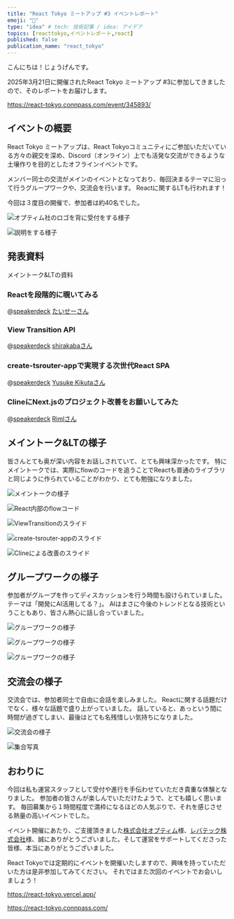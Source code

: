 ```yaml
---
title: "React Tokyo ミートアップ #3 イベントレポート"
emoji: "🌸"
type: "idea" # tech: 技術記事 / idea: アイデア
topics: [reacttokyo,イベントレポート,react]
published: false
publication_name: "react_tokyo"
---
```


こんにちは！じょうげんです。

2025年3月21日に開催されたReact Tokyo ミートアップ #3に参加してきましたので、そのレポートをお届けします。

https://react-tokyo.connpass.com/event/345893/

## イベントの概要

React Tokyo ミートアップは、React Tokyoコミュニティにご参加いただいている方々の親交を深め、Discord（オンライン）上でも活発な交流ができるような土壌作りを目的としたオフラインイベントです。

メンバー同士の交流がメインのイベントとなっており、毎回決まるテーマに沿って行うグループワークや、交流会を行います。
Reactに関するLTも行われます！

今回は３度目の開催で、参加者は約40名でした。

![オプティム社のロゴを背に受付をする様子](/images/react-tokyo-meetup/optim.jpg)

![説明をする様子](/images/react-tokyo-meetup/guide.jpg)

## 発表資料

メイントーク&LTの資料

### Reactを段階的に覗いてみる

@[speakerdeck](91082412cf854134881fa0b3cadf1519)
[たいせーさん](https://zenn.dev/taisei_13046)

### View Transition API

@[speakerdeck](5269ebe306424939a27be7a7eef807c2)
[shirakabaさん](https://github.com/shirakaba)

### create-tsrouter-appで実現する次世代React SPA

@[speakerdeck](2a2621cfb91849b69cab3ed24c085421)
[Yusuke Kikutaさん](https://zenn.dev/yusukekikuta)

### ClineにNext.jsのプロジェクト改善をお願いしてみた

@[speakerdeck](4907332b7db342ba8f7773cab527436c)
[Rimlさん](https://zenn.dev/riml)

## メイントーク&LTの様子

皆さんとても奥が深い内容をお話しされていて、とても興味深かったです。
特にメイントークでは、実際にflowのコードを追うことでReactも普通のライブラリと同じように作られていることがわかり、とても勉強になりました。

![メイントークの様子](/images/react-tokyo-meetup/main1.jpg)

![React内部のflowコード](/images/react-tokyo-meetup/main2.jpg)

![ViewTransitionのスライド](/images/react-tokyo-meetup/lt1.jpg)

![create-tsrouter-appのスライド](/images/react-tokyo-meetup/lt2.jpg)

![Clineによる改善のスライド](/images/react-tokyo-meetup/lt3.jpg)

## グループワークの様子

参加者がグループを作ってディスカッションを行う時間も設けられていました。
テーマは「開発にAI活用してる？」。
AIはまさに今後のトレンドとなる技術ということもあり、皆さん熱心に話し合っていました。

![グループワークの様子](/images/react-tokyo-meetup/group-work1.jpg)

![グループワークの様子](/images/react-tokyo-meetup/group-work2.jpg)

![グループワークの様子](/images/react-tokyo-meetup/group-work3.jpg)

## 交流会の様子

交流会では、参加者同士で自由に会話を楽しみました。
Reactに関する話題だけでなく、様々な話題で盛り上がっていました。
話していると、あっという間に時間が過ぎてしまい、最後はとても名残惜しい気持ちになりました。

![交流会の様子](/images/react-tokyo-meetup/exchange.jpg)

![集合写真](/images/react-tokyo-meetup/photo.jpg)

## おわりに

今回は私も運営スタッフとして受付や進行を手伝わせていただき貴重な体験となりました。
参加者の皆さんが楽しんでいただけたようで、とても嬉しく思います。
毎回募集から１時間程度で満枠になるほどの人気ぶりで、それを感じさせる熱量の高いイベントでした。

イベント開催にあたり、ご支援頂きました[株式会社オプティム](https://www.optim.co.jp/)様、[レバテック株式会社](https://levtech.co.jp/)様、誠にありがとうございました。そして運営をサポートしてくださった皆様、本当にありがとうございました。
  
React Tokyoでは定期的にイベントを開催いたしますので、興味を持っていただいた方は是非参加してみてください。
それではまた次回のイベントでお会いしましょう！

https://react-tokyo.vercel.app/

https://react-tokyo.connpass.com/